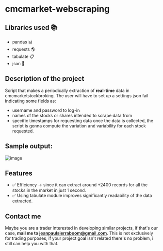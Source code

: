 # cmcmarket-webscraping
## Libraries used :books:
- pandas :bar_chart:
- requests :earth_americas:
- tabulate :clipboard:
- json :page_facing_up:
## Description of the project
Script that makes a periodically extraction of **real-time** data in cmcmarketstockbroking.
The user will have to set up a settings.json fail indicating some fields as:
- username and password to log-in
- names of the stocks or shares intended to scrape data from
- specific timestamps for requesting data
once the data is collected, the script is gonna compute the variation and variability for each stock requested.
## Sample output:
![image](https://user-images.githubusercontent.com/88939729/184236011-74a7da9e-b48a-41ec-b8e5-098f55bbbd89.png)

## Features
- :white_check_mark: Efficiency -> since it can extract around +2400 records for all the stocks in the market in just 1 second.
- :white_check_mark: Using tabulate module improves significantly readability of the data extracted.

## Contact me
Maybe you are a trader interested in developing similar projects, if that's our case, **mail me to jeanpaulsierraboom@gmail.com**.
This is not exclusively for trading purposes, if your project goal isn't related there's no problem, i still can help you with that.





